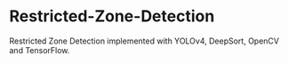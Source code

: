 # Restricted-Zone-Detection
Restricted Zone Detection implemented with YOLOv4, DeepSort, OpenCV and TensorFlow.
